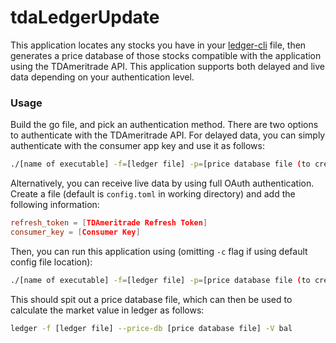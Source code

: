 # tdaLedgerUpdate

This application locates any stocks you have in your [ledger-cli](https://ledger-cli.org) file, then generates a price database of those stocks compatible with the application using the TDAmeritrade API. This application supports both delayed and live data depending on your authentication level.

### Usage

Build the go file, and pick an authentication method. There are two options to authenticate with the TDAmeritrade API. For delayed data, you can simply authenticate with the consumer app key and use it as follows:

```bash
./[name of executable] -f=[ledger file] -p=[price database file (to create or update)] -a=[TDAmeritade Application Key] -b=[Name of ledger binary]
```

Alternatively, you can receive live data by using full OAuth authentication. Create a file (default is `config.toml` in working directory) and add the following information:

```toml
refresh_token = [TDAmeritrade Refresh Token]
consumer_key = [Consumer Key]
```

Then, you can run this application using (omitting `-c` flag if using default config file location):

```bash
./[name of executable] -f=[ledger file] -p=[price database file (to create or update)] -c=[TOML File Location] -b=[Name of ledger binary]
```

This should spit out a price database file, which can then be used to calculate the market value in ledger as follows:

```bash
ledger -f [ledger file] --price-db [price database file] -V bal
```
